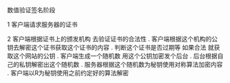 

数值验证签名阶段

1 客户端请求服务器的证书

2 客户端根据证书上的颁发机构 去验证证书的合法性
 . 客户端根据这个机构的公钥去解密这个证书获取这个证书的内容
 . 判断这个证书是否过期等 如果合法 就获取这个网站的公钥
 . 客户端生成一个随机数 用这个公钥加密发个后台
 . 后台根据自己的私钥解密出这个随机数
 . 服务器根据这个随机数为秘钥使用对称算法加密内容
 . 客户端以R为秘钥使用之前约定好的算法解密